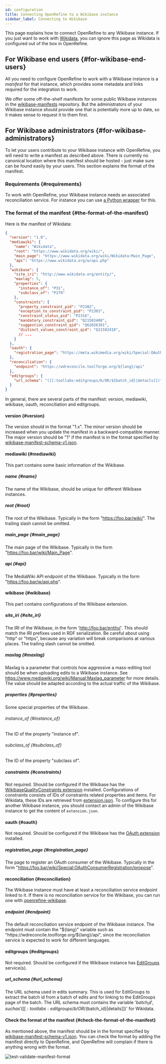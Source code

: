 ```yaml
---
id: configuration
title: Connecting OpenRefine to a Wikibase instance
sidebar_label: Connecting to Wikibase
---
```


This page explains how to connect OpenRefine to any Wikibase instance. If you just want to work with [Wikidata](https://www.wikidata.org/), you can ignore this page as Wikidata is configured out of the box in OpenRefine.

## For Wikibase end users {#for-wikibase-end-users}

All you need to configure OpenRefine to work with a Wikibase instance is a *manifest* for that instance, which provides some metadata and links required for the integration to work.

We offer some off-the-shelf manifests for some public Wikibase instances in the [wikibase-manifests](https://github.com/OpenRefine/wikibase-manifests) repository. But the administrators of your Wikibase instance should provide one that is potentially more up to date, so it makes sense to request it to them first.

## For Wikibase administrators {#for-wikibase-administrators}

To let your users contribute to your Wikibase instance with OpenRefine, you will need to write a manifest as described above. There is currently no canonical location where this manifest should be hosted - just make sure can be found easily by your users. This section explains the format of the manifest.

### Requirements {#requirements}

To work with OpenRefine, your Wikibase instance needs an associated reconciliation service. For instance you can use [a Python wrapper](https://github.com/wetneb/openrefine-wikibase) for this.


### The format of the manifest {#the-format-of-the-manifest}

Here is the manifest of Wikidata:

```json
{
  "version": "1.0",
  "mediawiki": {
    "name": "Wikidata",
    "root": "https://www.wikidata.org/wiki/",
    "main_page": "https://www.wikidata.org/wiki/Wikidata:Main_Page",
    "api": "https://www.wikidata.org/w/api.php"
  },
  "wikibase": {
    "site_iri": "http://www.wikidata.org/entity/",
    "maxlag": 5,
    "properties": {
      "instance_of": "P31",
      "subclass_of": "P279"
    },
    "constraints": {
      "property_constraint_pid": "P2302",
      "exception_to_constraint_pid": "P2303",
      "constraint_status_pid": "P2316",
      "mandatory_constraint_qid": "Q21502408",
      "suggestion_constraint_qid": "Q62026391",
      "distinct_values_constraint_qid": "Q21502410",
      // ...
    }
  },
  "oauth": {
    "registration_page": "https://meta.wikimedia.org/wiki/Special:OAuthConsumerRegistration/propose"
  },
  "reconciliation": {
    "endpoint": "https://wdreconcile.toolforge.org/${lang}/api"
  },
  "editgroups": {
    "url_schema": "([[:toollabs:editgroups/b/OR/${batch_id}|details]])"
  }
}
```

In general, there are several parts of the manifest: version, mediawiki, wikibase, oauth, reconciliation and editgroups.

#### version {#version}

The version should in the format "1.x". The minor version should be increased when you update the manifest in a backward-compatible manner. The major version should be "1" if the manifest is in the format specified by [wikibase-manifest-schema-v1.json](https://github.com/afkbrb/wikibase-manifest/blob/master/wikibase-manifest-schema-v1.json).

#### mediawiki {#mediawiki}

This part contains some basic information of the Wikibase.

##### name {#name}

The name of the Wikibase, should be unique for different Wikibase instances.

##### root {#root}

The root of the Wikibase. Typically in the form "https://foo.bar/wiki/". The trailing slash cannot be omitted.

##### main_page {#main_page}

The main page of the Wikibase. Typically in the form "https://foo.bar/wiki/Main_Page".

##### api {#api}

The MediaWiki API endpoint of the Wikibase. Typically in the form "https://foo.bar/w/api.php".

#### wikibase {#wikibase}

This part contains configurations of the Wikibase extension.

##### site_iri {#site_iri}

The IRI of the Wikibase, in the form  'http://foo.bar/entity/'. This should match the IRI prefixes used in RDF serialization. Be careful about using "http" or "https", because any variation will break comparisons at various places. The trailing slash cannot be omitted.

##### maxlag {#maxlag}

Maxlag is a parameter that controls how aggressive a mass-editing tool should be when uploading edits to a Wikibase instance. See https://www.mediawiki.org/wiki/Manual:Maxlag_parameter for more details. The value should be adapted according to the actual traffic of the Wikibase.

##### properties {#properties}

Some special properties of the Wikibase.

###### instance_of {#instance_of}

The ID of the property "instance of".

###### subclass_of {#subclass_of}

The ID of the property "subclass of".

##### constraints {#constraints}

Not required. Should be configured if the Wikibase has the [WikibaseQualityConstraints extension](https://www.mediawiki.org/wiki/Extension:WikibaseQualityConstraints) installed. Configurations of constraints consists of IDs of constraints related properties and items. For Wikidata, these IDs are retrieved from [extension.json](https://github.com/wikimedia/mediawiki-extensions-WikibaseQualityConstraints/blob/master/extension.json). To configure this for another Wikibase instance, you should contact an admin of the Wikibase instance to get the content of `extension.json`.

#### oauth {#oauth}

Not required. Should be configured if the Wikibase has the [OAuth extension](https://www.mediawiki.org/wiki/Extension:OAuth) installed.

##### registration_page {#registration_page}

The page to register an OAuth consumer of the Wikibase. Typically in the form "https://foo.bar/wiki/Special:OAuthConsumerRegistration/propose".

#### reconciliation {#reconciliation}

The Wikibase instance must have at least a reconciliation service endpoint linked to it. If there is no reconciliation service for the Wikibase, you can run one with [openrefine-wikibase](https://github.com/wetneb/openrefine-wikibase).

##### endpoint {#endpoint}

The default reconciliation service endpoint of the Wikibase instance. The endpoint must contain the "${lang}" variable such as "https://wdreconcile.toolforge.org/${lang}/api", since the reconciliation service is expected to work for different languages.

#### editgroups {#editgroups}

Not required. Should be configured if the Wikibase instance has [EditGroups](https://github.com/Wikidata/editgroups) service(s).

##### url_schema {#url_schema}

The URL schema used in edits summary. This is used for EditGroups to extract the batch id from a batch of edits and for linking to the EditGroups page of the batch. The URL schema must contains the variable '${batch_id}', such as '([[:toollabs:editgroups/b/OR/${batch_id}|details]])' for Wikidata.

#### Check the format of the manifest {#check-the-format-of-the-manifest}

As mentioned above, the manifest should be in the format specified by [wikibase-manifest-schema-v1.json](https://github.com/afkbrb/wikibase-manifest/blob/master/wikibase-manifest-schema-v1.json). You can check the format by adding the manifest directly to OpenRefine, and OpenRefine will complain if there is anything wrong with the format.

![test-validate-manifest-format](https://user-images.githubusercontent.com/29347603/90506110-52d85d00-e186-11ea-8077-683d2f234c46.gif)
